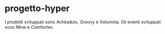# progetto-hyper

I prodotti sviluppati sono Achkaikos, Groovy e Volumnia.
Gli eventi sviluppati sono Mow e Comfortex.
